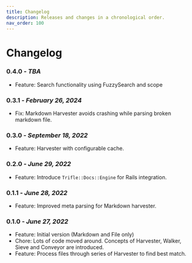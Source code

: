 ```yaml
---
title: Changelog
description: Releases and changes in a chronological order.
nav_order: 100
---
```


# Changelog

### **0.4.0** - *TBA*
  - Feature: Search functionality using FuzzySearch and scope

### **0.3.1** - *February 26, 2024*
  - Fix: Markdown Harvester avoids crashing while parsing broken markdown file.

### **0.3.0** - *September 18, 2022*
  - Feature: Harvester with configurable cache.

### **0.2.0** - *June 29, 2022*
  - Feature: Introduce `Trifle::Docs::Engine` for Rails integration.

### **0.1.1** - *June 28, 2022*
  - Feature: Improved meta parsing for Markdown harvester.

### **0.1.0** - *June 27, 2022*
  - Feature: Initial version (Markdown and File only)
  - Chore: Lots of code moved around. Concepts of Harvester, Walker, Sieve and Conveyor are introduced.
  - Feature: Process files through series of Harvester to find best match.
